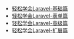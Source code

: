 * [轻松学会Laravel-基础篇](轻松学会Laravel-基础篇.md)
* [轻松学会Laravel-表单篇](轻松学会Laravel-表单篇.md)
* [轻松学会Laravel-高级篇](轻松学会Laravel-高级篇.md)
* [轻松学会Laravel-扩展篇](轻松学会Laravel-扩展篇.md)
